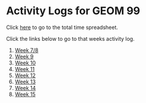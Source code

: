 # Activity Logs for GEOM 99

Click [here](https://ssfcollege-my.sharepoint.com/:x:/r/personal/zmasson_flemingcollege_ca/_layouts/15/Doc.aspx?sourcedoc=%7B5658C699-9E00-4358-A777-85AB39C89A11%7D&file=Book%201.xlsx&action=editnew&mobileredirect=true&wdNewAndOpenCt=1646848703484&ct=1646848703484&wdPreviousSession=a0886383-a236-445a-a417-4f12698f3c95&wdOrigin=OFFICECOM-WEB.START.NEW&cid=973d6b9f-fb6f-44f7-a857-350e4fbcfe4b) to go to the total time spreadsheet. 

Click the links below to go to that weeks activity log. 

1. [Week 7/8](https://github.com/ZacharyMasson/ActivityLogs_99/blob/main/WEEK7_8.md)
2. [Week 9](https://github.com/ZacharyMasson/ActivityLogs_99/blob/main/WEEK9.md)
3. [Week 10](https://github.com/ZacharyMasson/ActivityLogs_99/blob/main/WEEK10.md)
4. [Week 11](https://github.com/ZacharyMasson/ActivityLogs_99/blob/main/WEEK11.md)
5. [Week 12](https://github.com/ZacharyMasson/ActivityLogs_99/blob/main/WEEK12.md)
6. [Week 13](https://github.com/ZacharyMasson/ActivityLogs_99/blob/main/WEEK13.md)
7. [Week 14](https://github.com/ZacharyMasson/ActivityLogs_99/blob/main/WEEK14.md)
8. [Week 15](https://github.com/ZacharyMasson/ActivityLogs_99/blob/main/WEEK15.md)
